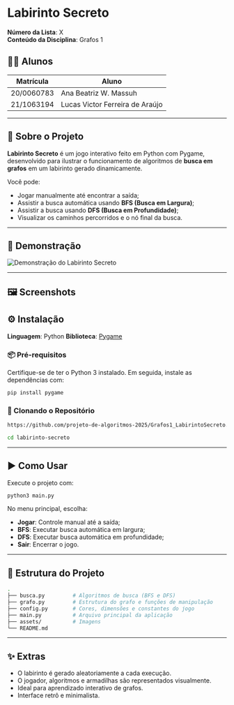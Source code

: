 

# Labirinto Secreto

**Número da Lista**: X  
**Conteúdo da Disciplina**: Grafos 1  

## 👨‍💻 Alunos
| Matrícula | Aluno |
| --------- | ------------------------------- |
| 20/0060783 | Ana Beatriz W. Massuh |
| 21/1063194 | Lucas Victor Ferreira de Araújo |

---

## 🧠 Sobre o Projeto

**Labirinto Secreto** é um jogo interativo feito em Python com Pygame, desenvolvido para ilustrar o funcionamento de algoritmos de **busca em grafos** em um labirinto gerado dinamicamente.

Você pode:
- Jogar manualmente até encontrar a saída;
- Assistir a busca automática usando **BFS (Busca em Largura)**;
- Assistir a busca usando **DFS (Busca em Profundidade)**;
- Visualizar os caminhos percorridos e o nó final da busca.

---

## 🎥 Demonstração

![Demonstração do Labirinto Secreto](video)

---

## 🖼️ Screenshots



## ⚙️ Instalação

**Linguagem**: Python 
**Biblioteca**: [Pygame](https://www.pygame.org/)  

### 📦 Pré-requisitos

Certifique-se de ter o Python 3 instalado. Em seguida, instale as dependências com:

```bash
pip install pygame
```

### 🔽 Clonando o Repositório

```bash
https://github.com/projeto-de-algoritmos-2025/Grafos1_LabirintoSecreto.git

cd labirinto-secreto
```

---

## ▶️ Como Usar

Execute o projeto com:

```bash
python3 main.py
```

No menu principal, escolha:
- **Jogar**: Controle manual até a saída;
- **BFS**: Executar busca automática em largura;
- **DFS**: Executar busca automática em profundidade;
- **Sair**: Encerrar o jogo.

---

## 📁 Estrutura do Projeto

```bash
.
├── busca.py         # Algoritmos de busca (BFS e DFS)
├── grafo.py         # Estrutura do grafo e funções de manipulação
├── config.py        # Cores, dimensões e constantes do jogo
├── main.py          # Arquivo principal da aplicação
├── assets/          # Imagens 
└── README.md
```

---

## ✨ Extras

- O labirinto é gerado aleatoriamente a cada execução.
- O jogador, algoritmos e armadilhas são representados visualmente.
- Ideal para aprendizado interativo de grafos.
- Interface retrô e minimalista.

